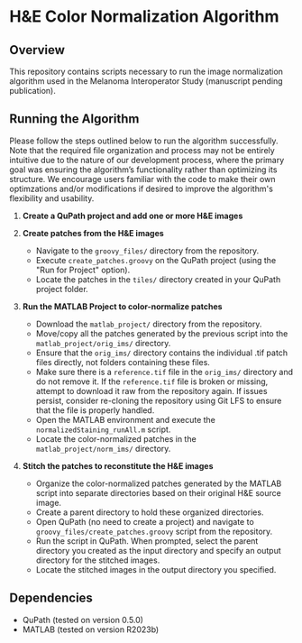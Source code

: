 # H&E Color Normalization Algorithm

## Overview
This repository contains scripts necessary to run the image normalization algorithm used in the Melanoma Interoperator Study (manuscript pending publication).

## Running the Algorithm
Please follow the steps outlined below to run the algorithm successfully. Note that the required file organization and process may not be entirely intuitive due to the nature of our development process, where the primary goal was ensuring the algorithm’s functionality rather than optimizing its structure. We encourage users familiar with the code to make their own optimzations and/or modifications if desired to improve the algorithm's flexibility and usability. 

1. **Create a QuPath project and add one or more H&E images**

2. **Create patches from the H&E images**
   - Navigate to the `groovy_files/` directory from the repository.
   - Execute `create_patches.groovy` on the QuPath project (using the "Run for Project" option).
   - Locate the patches in the `tiles/` directory created in your QuPath project folder.

3. **Run the MATLAB Project to color-normalize patches**
   - Download the `matlab_project/` directory from the repository.
   - Move/copy all the patches generated by the previous script into the `matlab_project/orig_ims/` directory.
   - Ensure that the `orig_ims/` directory contains the individual .tif patch files directly, not folders containing these files.
   - Make sure there is a `reference.tif` file in the `orig_ims/` directory and do not remove it. If the `reference.tif` file is broken or missing, attempt to download it raw from the repository again. If issues persist, consider re-cloning the repository using Git LFS to ensure that the file is properly handled.
   - Open the MATLAB environment and execute the `normalizedStaining_runAll.m` script.
   - Locate the color-normalized patches in the `matlab_project/norm_ims/` directory.

4. **Stitch the patches to reconstitute the H&E images**
   - Organize the color-normalized patches generated by the MATLAB script into separate directories based on their original H&E source image.
   - Create a parent directory to hold these organized directories.
   - Open QuPath (no need to create a project) and navigate to `groovy_files/create_patches.groovy` script from the repository.
   - Run the script in QuPath. When prompted, select the parent directory you created as the input directory and specify an output directory for the stitched images.
   - Locate the stitched images in the output directory you specified.

## Dependencies
- QuPath (tested on version 0.5.0)
- MATLAB (tested on version R2023b)
